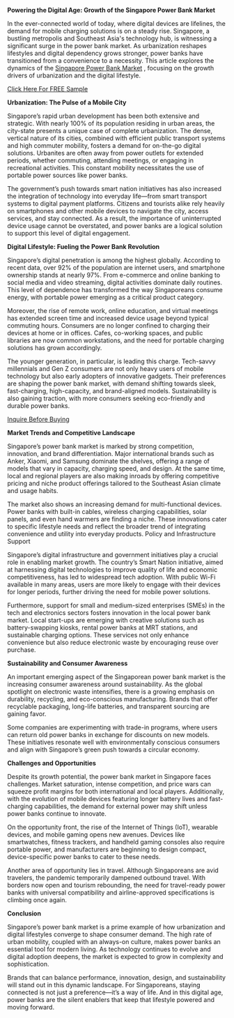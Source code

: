 **Powering the Digital Age: Growth of the Singapore Power Bank Market** 

In the ever-connected world of today, where digital devices are lifelines, the demand for mobile charging solutions is on a steady rise. Singapore, a bustling metropolis and Southeast Asia's technology hub, is witnessing a significant surge in the power bank market. As urbanization reshapes lifestyles and digital dependency grows stronger, power banks have transitioned from a convenience to a necessity. This article explores the dynamics of the [Singapore Power Bank Market](https://www.nextmsc.com/report/singapore-power-bank-market) , focusing on the growth drivers of urbanization and the digital lifestyle.

[Click Here For FREE Sample](https://www.nextmsc.com/singapore-power-bank-market/request-sample)

**Urbanization: The Pulse of a Mobile City**

Singapore’s rapid urban development has been both extensive and strategic. With nearly 100% of its population residing in urban areas, the city-state presents a unique case of complete urbanization. The dense, vertical nature of its cities, combined with efficient public transport systems and high commuter mobility, fosters a demand for on-the-go digital solutions. Urbanites are often away from power outlets for extended periods, whether commuting, attending meetings, or engaging in recreational activities. This constant mobility necessitates the use of portable power sources like power banks.

The government’s push towards smart nation initiatives has also increased the integration of technology into everyday life—from smart transport systems to digital payment platforms. Citizens and tourists alike rely heavily on smartphones and other mobile devices to navigate the city, access services, and stay connected. As a result, the importance of uninterrupted device usage cannot be overstated, and power banks are a logical solution to support this level of digital engagement.

**Digital Lifestyle: Fueling the Power Bank Revolution**

Singapore’s digital penetration is among the highest globally. According to recent data, over 92% of the population are internet users, and smartphone ownership stands at nearly 97%. From e-commerce and online banking to social media and video streaming, digital activities dominate daily routines. This level of dependence has transformed the way Singaporeans consume energy, with portable power emerging as a critical product category.

Moreover, the rise of remote work, online education, and virtual meetings has extended screen time and increased device usage beyond typical commuting hours. Consumers are no longer confined to charging their devices at home or in offices. Cafes, co-working spaces, and public libraries are now common workstations, and the need for portable charging solutions has grown accordingly.

The younger generation, in particular, is leading this charge. Tech-savvy millennials and Gen Z consumers are not only heavy users of mobile technology but also early adopters of innovative gadgets. Their preferences are shaping the power bank market, with demand shifting towards sleek, fast-charging, high-capacity, and brand-aligned models. Sustainability is also gaining traction, with more consumers seeking eco-friendly and durable power banks.

[Inquire Before Buying](https://www.nextmsc.com/singapore-power-bank-market/inquire-before-buying)

**Market Trends and Competitive Landscape**

Singapore’s power bank market is marked by strong competition, innovation, and brand differentiation. Major international brands such as Anker, Xiaomi, and Samsung dominate the shelves, offering a range of models that vary in capacity, charging speed, and design. At the same time, local and regional players are also making inroads by offering competitive pricing and niche product offerings tailored to the Southeast Asian climate and usage habits.

The market also shows an increasing demand for multi-functional devices. Power banks with built-in cables, wireless charging capabilities, solar panels, and even hand warmers are finding a niche. These innovations cater to specific lifestyle needs and reflect the broader trend of integrating convenience and utility into everyday products.
Policy and Infrastructure Support

Singapore’s digital infrastructure and government initiatives play a crucial role in enabling market growth. The country’s Smart Nation initiative, aimed at harnessing digital technologies to improve quality of life and economic competitiveness, has led to widespread tech adoption. With public Wi-Fi available in many areas, users are more likely to engage with their devices for longer periods, further driving the need for mobile power solutions.

Furthermore, support for small and medium-sized enterprises (SMEs) in the tech and electronics sectors fosters innovation in the local power bank market. Local start-ups are emerging with creative solutions such as battery-swapping kiosks, rental power banks at MRT stations, and sustainable charging options. These services not only enhance convenience but also reduce electronic waste by encouraging reuse over purchase.

**Sustainability and Consumer Awareness**

An important emerging aspect of the Singaporean power bank market is the increasing consumer awareness around sustainability. As the global spotlight on electronic waste intensifies, there is a growing emphasis on durability, recycling, and eco-conscious manufacturing. Brands that offer recyclable packaging, long-life batteries, and transparent sourcing are gaining favor.

Some companies are experimenting with trade-in programs, where users can return old power banks in exchange for discounts on new models. These initiatives resonate well with environmentally conscious consumers and align with Singapore’s green push towards a circular economy.

**Challenges and Opportunities**

Despite its growth potential, the power bank market in Singapore faces challenges. Market saturation, intense competition, and price wars can squeeze profit margins for both international and local players. Additionally, with the evolution of mobile devices featuring longer battery lives and fast-charging capabilities, the demand for external power may shift unless power banks continue to innovate.

On the opportunity front, the rise of the Internet of Things (IoT), wearable devices, and mobile gaming opens new avenues. Devices like smartwatches, fitness trackers, and handheld gaming consoles also require portable power, and manufacturers are beginning to design compact, device-specific power banks to cater to these needs.

Another area of opportunity lies in travel. Although Singaporeans are avid travelers, the pandemic temporarily dampened outbound travel. With borders now open and tourism rebounding, the need for travel-ready power banks with universal compatibility and airline-approved specifications is climbing once again.

**Conclusion**

Singapore’s power bank market is a prime example of how urbanization and digital lifestyles converge to shape consumer demand. The high rate of urban mobility, coupled with an always-on culture, makes power banks an essential tool for modern living. As technology continues to evolve and digital adoption deepens, the market is expected to grow in complexity and sophistication.

Brands that can balance performance, innovation, design, and sustainability will stand out in this dynamic landscape. For Singaporeans, staying connected is not just a preference—it’s a way of life. And in this digital age, power banks are the silent enablers that keep that lifestyle powered and moving forward.
